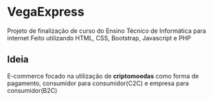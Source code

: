 # VegaExpress
Projeto de finalização de curso do Ensino Técnico de Informática para internet
Feito utilizando HTML, CSS, Bootstrap, Javascript e PHP
## Ideia
E-commerce focado na utilização de **criptomoedas** como forma de pagamento, consumidor para consumidor(C2C) e empresa para consumidor(B2C)
